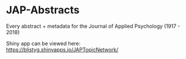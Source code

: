 # JAP-Abstracts
Every abstract + metadata for the Journal of Applied Psychology (1917 - 2018)

Shiny app can be viewed here: https://blistyg.shinyapps.io/JAPTopicNetwork/
